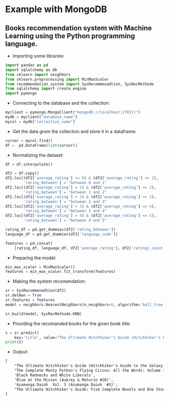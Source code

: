 # Example with MongoDB 

## Books recommendation system with Machine Learning using the Python programming language.

* Importing some libraries:

```python
import pandas as pd
import sqlalchemy as db
from sklearn import neighbors
from sklearn.preprocessing import MinMaxScaler
from recommendation_system import SysRecommenadtion, SysRecMethode
from sqlalchemy import create_engine
import pymongo
```

* Connecting to the database and the collection:

```python
myclient = pymongo.MongoClient("mongodb://localhost:27017/")
mydb = myclient["database_name"]
mycol = mydb["collection_name"]
```
* Get the data grom the collection and store it in a dataframe:

```python
cursor = mycol.find()
df =  pd.DataFrame(list(cursor))
```

* Normalizing the dataset: 

```python
df = df.interpolate()

df2 = df.copy()
df2.loc[(df2['average_rating'] >= 0) & (df2['average_rating'] <= 1),
        'rating_between'] = "between 0 and 1"
df2.loc[(df2['average_rating'] > 1) & (df2['average_rating'] <= 2),
        'rating_between'] = "between 1 and 2"
df2.loc[(df2['average_rating'] > 2) & (df2['average_rating'] <= 3),
        'rating_between'] = "between 2 and 3"
df2.loc[(df2['average_rating'] > 3) & (df2['average_rating'] <= 4),
        'rating_between'] = "between 3 and 4"
df2.loc[(df2['average_rating'] > 4) & (df2['average_rating'] <= 5),
        'rating_between'] = "between 4 and 5"

rating_df = pd.get_dummies(df2['rating_between'])
language_df = pd.get_dummies(df2['language_code'])

features = pd.concat(
    [rating_df, language_df, df2['average_rating'], df2['ratings_count']], axis=1)

```

* Preparing the model: 

```python
min_max_scaler = MinMaxScaler()
features = min_max_scaler.fit_transform(features)
```

* Making the system recomendation: 

```python
sr = SysRecommenadtion(df2)
sr.delNan = True
sr.features = features
model = neighbors.NearestNeighbors(n_neighbors=6, algorithm='ball_tree')

sr.build(model, SysRecMethode.KNN)

```

* Providing the recomanded books for the given book title: 

```python
s = sr.predict(
    key='title', value="The Ultimate Hitchhiker's Guide (Hitchhiker's Guide to the Galaxy  #1-5)")
print(s)
```

* Output:

```md
[
    "The Ultimate Hitchhiker's Guide (Hitchhiker's Guide to the Galaxy  #1-5)", 
    "The Complete Monty Python's Flying Circus: All the Words: Volume 1", 
    'Black Rednecks and White Liberals', 
    'Blue at the Mizzen (Aubrey & Maturin #20)', 
    'Azumanga Daioh  Vol. 3 (Azumanga Daioh  #3)',
    "The Ultimate Hitchhiker's Guide: Five Complete Novels and One Story (Hitchhiker's Guide to the Galaxy  #1-5)"
]
```